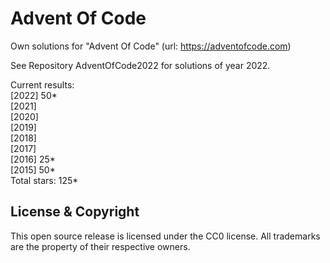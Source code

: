 Advent Of Code
===

Own solutions for "Advent Of Code" (url: https://adventofcode.com)

See Repository AdventOfCode2022 for solutions of year 2022.

Current results:  
\[2022\] 50\*\
\[2021\]    
\[2020\]    
\[2019\]    
\[2018\]    
\[2017\]    
\[2016\] 25\*\
\[2015\] 50\*\
Total stars: 125\* 

License & Copyright
-------------------
This open source release is licensed under the CC0 license. All trademarks are the property of their respective owners.
